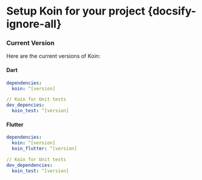 # Setup Koin for your project {docsify-ignore-all}

### Current Version

Here are the current versions of Koin:

<!-- tabs:start -->

#### **Dart**

```yaml
dependencies:
  koin: ^[version]

// Koin for Unit tests
dev_depencies:
  koin_test: ^[version]
```

#### **Flutter**

```yaml
dependencies:
  koin: ^[version]
  koin_flutter: ^[version]

// Koin for Unit tests
dev_dependencies:
  koin_test: ^[version]
```